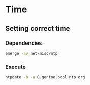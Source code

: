 # Time

## Setting correct time

### Dependencies

```sh
emerge -av net-misc/ntp
```

### Execute

```sh
ntpdate -b -u 0.gentoo.pool.ntp.org
```
